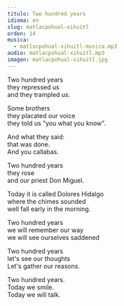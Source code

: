 ```yaml
---
titulo: Two hundred years
idioma: en
slug: matlacpohual-xihuitl
orden: 14
musica: 
  - matlacpohual-xihuitl-musica.mp3
audio: matlacpohual-xihuitl.mp3
imagen: matlacpohual-xihuitl.jpg
---
```


Two hundred years<br>
they repressed us<br>
and they trampled us.<br>

Some brothers<br>
they placated our voice<br>
they told us "you what you know".<br>

And what they said:<br>
that was done.<br>
And you callabas.<br>

Two hundred years<br>
they rose<br>
and our priest Don Miguel.<br>

Today it is called Dolores Hidalgo<br>
where the chimes sounded<br>
well fall early in the morning.<br>

Two hundred years<br>
we will remember our way<br>
we will see ourselves saddened<br>

Two hundred years<br>
let's see our thoughts<br>
Let's gather our reasons.<br>

Two hundred years.<br>
Today we smile.<br>
Today we will talk.<br>
